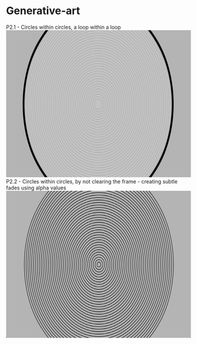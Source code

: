 # Generative-art
P2.1 - Circles within circles, a loop within a loop
<img src="media/P2.1.png" width="600" height="400"/>
<br>
P2.2 - Circles within circles, by not clearing the frame - creating subtle fades using alpha values
<img src="media/P2.2.png" width="600" height="400" />
